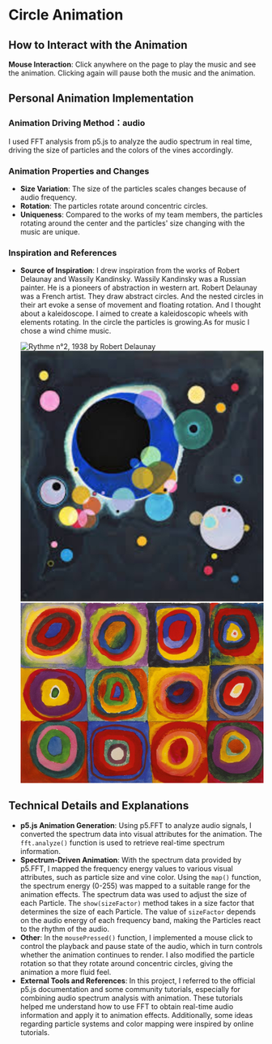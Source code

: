 # Circle Animation

## How to Interact with the Animation
**Mouse Interaction**: Click anywhere on the page to play the music and see the animation. Clicking again will pause both the music and the animation.

## Personal Animation Implementation
### Animation Driving Method：**audio** 
I used FFT analysis from p5.js to analyze the audio spectrum in real time, driving the size of particles and the colors of the vines accordingly.

### Animation Properties and Changes
- **Size Variation**: The size of the particles scales changes because of audio frequency.
- **Rotation**: The particles rotate around concentric circles.
- **Uniqueness**: Compared to the works of my team members, the particles rotating around the center and the particles' size changing with the music are unique.

### Inspiration and References
- **Source of Inspiration**: I drew inspiration from the works of Robert Delaunay and Wassily Kandinsky. Wassily Kandinsky was a Russian painter. He is a pioneers of abstraction in western art. Robert Delaunay was a French artist. They draw abstract circles. And the nested circles in their art evoke a sense of movement and floating rotation. And I thought about a kaleidoscope. I aimed to create a kaleidoscopic wheels with elements rotating. In the circle the particles is growing.As for music I chose a wind chime music.
  
  ![Rythme n°2, 1938 by Robert Delaunay](/assets/Rythme%20n°2.png)
  ![Several Circles,1926 by Wassily Kandinsky](/assets/1926.png)
  ![Farbstudie Quadrate, 1913 by Wassily Kandinsky](/assets/Color%20study.png)

## Technical Details and Explanations
- **p5.js Animation Generation**: Using p5.FFT to analyze audio signals, I converted the spectrum data into visual attributes for the animation. The `fft.analyze()` function is used to retrieve real-time spectrum information.
- **Spectrum-Driven Animation**: With the spectrum data provided by p5.FFT, I mapped the frequency energy values to various visual attributes, such as particle size and vine color. Using the `map()` function, the spectrum energy (0-255) was mapped to a suitable range for the animation effects. The spectrum data was used to adjust the size of each Particle. The `show(sizeFactor)` method takes in a size factor that determines the size of each Particle. The value of `sizeFactor` depends on the audio energy of each frequency band, making the Particles react to the rhythm of the audio.
- **Other**: In the `mousePressed()` function, I implemented a mouse click to control the playback and pause state of the audio, which in turn controls whether the animation continues to render. I also modified the particle rotation so that they rotate around concentric circles, giving the animation a more fluid feel.
- **External Tools and References**: In this project, I referred to the official p5.js documentation and some community tutorials, especially for combining audio spectrum analysis with animation. These tutorials helped me understand how to use FFT to obtain real-time audio information and apply it to animation effects. Additionally, some ideas regarding particle systems and color mapping were inspired by online tutorials.